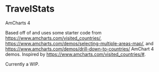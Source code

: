 # TravelStats
AmCharts 4

Based off of and uses some starter code from https://www.amcharts.com/visited_countries/, https://www.amcharts.com/demos/selecting-multiple-areas-map/, and https://www.amcharts.com/demos/drill-down-to-countries/ AmChart 4 demos.
Inspired by https://www.amcharts.com/visited_countries/#.

Currently a WIP.
